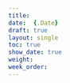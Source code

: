 ```yaml
---
title: 
date:  {.Date}
draft: true
layout: single
toc: true
show_date: true
weight: 
week_order: 
--- 
```

